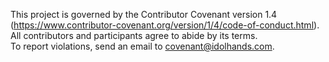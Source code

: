 This project is governed by the Contributor Covenant version 1.4
(https://www.contributor-covenant.org/version/1/4/code-of-conduct.html).  
All contributors and participants agree to abide by its terms.  
To report violations, send an email to covenant@idolhands.com.
